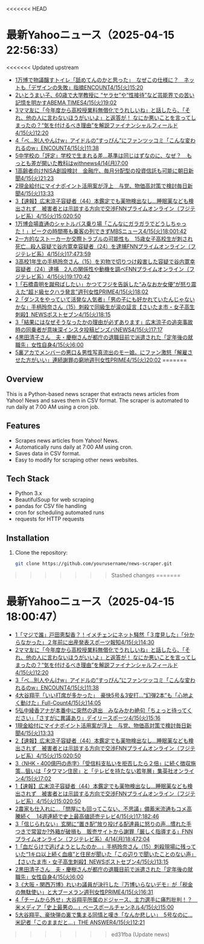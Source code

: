 <<<<<<< HEAD
# 最新Yahooニュース（2025-04-15 22:56:33）

<<<<<<< Updated upstream
- [1万博で物議醸すトイレ「舐めてんのかと思った」　なぜこの仕様に？　ネットも「デザインの失敗」指摘ENCOUNT4/15(火)15:20](https://news.yahoo.co.jp/articles/205cc26d98a002682957cccaf6a636bec39844cf)
- [2いとうまい子、60歳で大学教授に “ヤラセ”や“性接待”など芸能界での苦い記憶を明かすABEMA TIMES4/15(火)19:02](https://news.yahoo.co.jp/articles/f5deea8eca1facfe6d952ed096c6492e229d0fcb)
- [3ママ友に「今年度から高校授業料無償化でうれしいね」と話したら、「それ、他の人に言わないほうがいいよ」と返答が！ なにか悪いことを言ってしまったの？“気を付けるべき理由”を解説ファイナンシャルフィールド4/15(火)12:20](https://news.yahoo.co.jp/articles/c24a39601ee23e794a36ec25d1aabd5d637d6699)
- [4「べ…別人やんけw」アイドルの“すっぴん”にファンツッコミ「こんな変われるのw」ENCOUNT4/15(火)11:38](https://news.yahoo.co.jp/articles/6ffa5f0361c8ea6070d9a74fe66ad865de0540c9)
- [5中学校の「評定」学校で生まれる差…基準は同じはずなのに、なぜ？　もっとも差が開いた教科はwithnews4/14(月)7:00](https://news.yahoo.co.jp/articles/762fbe0665100a973c68fe51ef4f5ec32675462e)
- [1高齢者向けNISA創設検討　金融庁、毎月分配型の投資信託も可能に朝日新聞4/15(火)21:23](https://news.yahoo.co.jp/articles/eacb88f43d5b1b6bbde53d474d3339be7f58c762)
- [2現金給付にマイナポイント活用案が浮上　与党、物価高対策で検討毎日新聞4/15(火)13:33](https://news.yahoo.co.jp/articles/31c1e9e36d8a149207787c047831104ce6a069c2)
- [3【速報】広末涼子容疑者（44）本鑑定でも薬物検出なし…睡眠薬なども検出されず　被害者とは示談する方向で交渉FNNプライムオンライン（フジテレビ系）4/15(火)15:020:50](https://news.yahoo.co.jp/articles/890d76dc5d9ed5270c2fb63e30b3fa630d6bd173)
- [1万博会場直通のシャトルバス乗り場「こんなにガラガラでどうしちゃった！」ピークの時間帯も乗客の列できずMBSニュース4/15(火)18:001:42](https://news.yahoo.co.jp/articles/180e6d2ba0ad5409bd524482f02df7e8457ed425)
- [2一方的なストーカーか交際トラブルの可能性も　15歳女子高校生が刺され死亡…殺人容疑で谷内寛幸容疑者（24）を逮捕FNNプライムオンライン（フジテレビ系）4/15(火)17:473:59](https://news.yahoo.co.jp/articles/38356e09c977f823ce226e64567e2a0a88291be8)
- [3高校1年生の手柄玲奈さん（15）を刃物で切りつけ殺害した容疑で谷内寛幸容疑者（24）逮捕　2人の関係性や動機を調べFNNプライムオンライン（フジテレビ系）4/15(火)19:170:42](https://news.yahoo.co.jp/articles/39ea24800accf436028b0bad40e9a45066d0f047)
- [1「石橋貴明を蹴飛ばしたい」かつてフジを告訴した“みなおか女優”が怒り震えた“超ド級セクハラ発言”週刊女性PRIME4/15(火)18:02](https://news.yahoo.co.jp/articles/c5eb2d4585372e8f9eb97fd187ca9ea54889e584)
- [2「ダンスをやっていて活発な人気者」「男の子にも好かれていたんじゃないかな」手柄玲奈さん（15）刺殺で同級生が涙の証言【さいたま市・女子高生刺殺】NEWSポストセブン4/15(火)18:15](https://news.yahoo.co.jp/articles/a5fae4ad74924b1ce9e9d618f737d1799a37df63)
- [3「結果にはなぜそうなったかの理由が必ずあります」広末涼子の追突事故時の同乗者が意味深インスタ投稿ピンズバNEWS4/15(火)17:17](https://news.yahoo.co.jp/articles/ab518a67d1901770922c0377f30409ff1d7ca28e)
- [4黒田清子さん　夫・慶樹さんが都庁の退職目前で派遣された「定年後の就職先」女性自身4/15(火)6:00](https://news.yahoo.co.jp/articles/3cdea061360a178ca29743491f8d7999088b944c)
- [5裏アカでメンバーの悪口＆男性写真流出のモー娘。にファン激怒「解雇させた方がいい」連続謝罪の窮地週刊女性PRIME4/15(火)20:02](https://news.yahoo.co.jp/articles/9aa1900dec2a7b842c1a974d5ea2e36b43b40fc1)
=======
## Overview
This is a Python-based news scraper that extracts news articles from Yahoo! News and saves them in CSV format. The scraper is automated to run daily at 7:00 AM using a cron job.

## Features
- Scrapes news articles from Yahoo! News.
- Automatically runs daily at 7:00 AM using cron.
- Saves data in CSV format.
- Easy to modify for scraping other news websites.

## Tech Stack
- Python 3.x
- BeautifulSoup for web scraping
- pandas for CSV file handling
- cron for scheduling automated runs
- requests for HTTP requests

## Installation
1. Clone the repository:
   ```bash
   git clone https://github.com/yourusername/news-scraper.git
>>>>>>> Stashed changes
=======
# 最新Yahooニュース（2025-04-15 18:00:47）

- [1「マジで誰」戸田恵梨香？！イメチェンにネット騒然「３度見した」「分からなかった」２年前に出産発表スポーツ報知4/15(火)14:30](https://news.yahoo.co.jp/articles/76fcb0105b87e54d700e5922c78e1913e0a89c8f)
- [2ママ友に「今年度から高校授業料無償化でうれしいね」と話したら、「それ、他の人に言わないほうがいいよ」と返答が！ なにか悪いことを言ってしまったの？“気を付けるべき理由”を解説ファイナンシャルフィールド4/15(火)12:20](https://news.yahoo.co.jp/articles/c24a39601ee23e794a36ec25d1aabd5d637d6699)
- [3「べ…別人やんけw」アイドルの“すっぴん”にファンツッコミ「こんな変われるのw」ENCOUNT4/15(火)11:38](https://news.yahoo.co.jp/articles/6ffa5f0361c8ea6070d9a74fe66ad865de0540c9)
- [4大谷翔平「いい打席が多かった」　豪快5号＆3安打…“幻弾2本”も「心地よく動けた」Full-Count4/15(火)14:05](https://news.yahoo.co.jp/articles/c0c773be6372b3f947d2eb0500e72ea026020e97)
- [5弘中綾香アナが本番中に突然の退出　みなみかわ絶句「ちょっと待ってください」「さすがに異議あり」デイリースポーツ4/15(火)15:16](https://news.yahoo.co.jp/articles/9904da0a01df34504b3ce850e5646568cdc9efc5)
- [1現金給付にマイナポイント活用案が浮上　与党、物価高対策で検討毎日新聞4/15(火)13:33](https://news.yahoo.co.jp/articles/31c1e9e36d8a149207787c047831104ce6a069c2)
- [2【速報】広末涼子容疑者（44）本鑑定でも薬物検出なし…睡眠薬なども検出されず　被害者とは示談する方向で交渉FNNプライムオンライン（フジテレビ系）4/15(火)15:020:50](https://news.yahoo.co.jp/articles/890d76dc5d9ed5270c2fb63e30b3fa630d6bd173)
- [3〈NHK・400億円の赤字〉「受信料支払いを拒否したら２倍」に続く徴収施策…狙いは「タワマン住民」と「テレビを持たない若年層」集英社オンライン4/15(火)7:02](https://news.yahoo.co.jp/articles/e8e4f8da249993a6b68a7df20d6ec552352e1745)
- [1【速報】広末涼子容疑者（44）本鑑定でも薬物検出なし…睡眠薬なども検出されず　被害者とは示談する方向で交渉FNNプライムオンライン（フジテレビ系）4/15(火)15:020:50](https://news.yahoo.co.jp/articles/890d76dc5d9ed5270c2fb63e30b3fa630d6bd173)
- [2農家も仕入れに…「問屋にも回ってこない、不思議」備蓄米流通もコメ高騰続く　14週連続で史上最高値読売テレビ4/15(火)17:182:46](https://news.yahoo.co.jp/articles/87357ef781ee1499e6bc9ce6e4fe5eb6680a226f)
- [3「信じられない」玄関に“置き配”放り投げる配達員に怒りの声…慣れた手つきで常習か?外箱が破損も　販売サイトから謝罪「厳しく指導する」FNNプライムオンライン（フジテレビ系）4/14(月)18:472:04](https://news.yahoo.co.jp/articles/d7b117c36062993e08d11be39640f7d16975d58b)
- [1「血だらけで逃げようとしたのか…」手柄玲奈さん（15）刺殺現場に残っていた“1キロ以上続く血痕”と住民が聞いた「この辺りで聞いたことのない声」【さいたま市・女子高生刺殺】NEWSポストセブン4/15(火)13:15](https://news.yahoo.co.jp/articles/993046ec2016d5d717b02c646fd97a114749d0b2)
- [2黒田清子さん　夫・慶樹さんが都庁の退職目前で派遣された「定年後の就職先」女性自身4/15(火)6:00](https://news.yahoo.co.jp/articles/3cdea061360a178ca29743491f8d7999088b944c)
- [3《大阪・関西万博》れいわ議員が決行した『万博いらないデモ』が「税金の無駄使い」と大ブーメラン週刊女性PRIME4/15(火)16:31](https://news.yahoo.co.jp/articles/156d3d4de4c5c979a262a9f72b18ec46d26cf8b7)
- [4「チームから外せ」大谷翔平所属のドジャース、主力選手に痛烈批判！？　米メディア「史上最悪の…」ベースボールチャンネル4/15(火)15:00](https://news.yahoo.co.jp/articles/626b12d0624e3a617fe2728cce492ca00bcc69e4)
- [5大谷翔平、豪快弾の裏で集まる同情と嘆き「なんか悲しい」　5号なのに…米記者「このままだと…」THE ANSWER4/15(火)12:21](https://news.yahoo.co.jp/articles/4b149e498bc7750c031fd142f39e3ebc950a0897)
>>>>>>> ed31fba (Update news)
